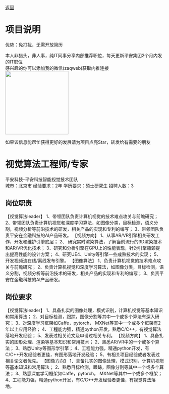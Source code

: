 [返回](../../)

# 项目说明

优势：免打扰，无需开放简历

本人非猎头，非人事，纯IT同事分享内部推荐职位，每天更新平安集团2个月内发的IT职位  
感兴趣的你可以添加我的微信(zaqweb)获取内推连接  
<img src="https://github.com/zaqweb/PA-IT-JOBS/blob/master/WechatICode.jpeg"  height="200" width="200">

如果该信息能帮忙获得更好的发展请为项目点亮Star，转发给有需要的朋友

# 视觉算法工程师/专家
平安科技-平安科技智能视觉技术团队  
城市：北京市 经验要求：2年 学历要求：硕士研究生  招聘人数：3

## 岗位职责
【视觉算法leader】
1、带领团队负责计算机视觉的技术难点攻关与前瞻研究；
2、带领团队负责计算机视觉和深度学习算法，如图像分类，目标检测，语义分割，视频分析等前沿技术的研发，相关产品的实现和专利的编写；
3、带领团队负责平安在金融科技的AI产品研发。
【视频方向】
1、从事AR/VR引擎相关研发工作，开发和维护引擎底层；
2、 研究实时渲染算法，了解当前流行的3D渲染技术和AR/VR优化技术；
3、研究和分析引擎在GPU上的性能表现，针对引擎瓶颈提出提高性能的设计方案；
4、研究UE4、Unity等引擎一些成熟技术的实现；
5、开发视频流在线/离线发布引擎。
【图像算法】
1、负责计算机视觉的技术难点攻关与前瞻研究；
2、负责计算机视觉和深度学习算法，如图像分类，目标检测，语义分割，视频分析等前沿技术的研发，相关产品的实现和专利的编写；
3、负责平安在金融科技的AI产品研发。

## 岗位要求
【视觉算法leader】
1、具备扎实的图像处理，模式识别，计算机视觉等基本知识和常用算法； 
2、对目标检测，跟踪，图像分割等其中一个或多个算法有深入研究； 
3、对深度学习框架如Caffe，pytorch， MXNet等其中一个或多个框架有2年以上应用经验； 
4、工程能力强，精通python开发，熟悉C/C++，有视觉算法落地开发经验； 
5、发表过相关论文及申请过相关专利。
【视频方向】
1、具备扎实的图形处理、渲染等基本知识和常用技术； 
2、熟悉AR/VR中的一个或多个算法； 
3、熟悉Unity等图形学引擎； 
4、工程能力强，精通python开发，有C/C++开发经验者更佳，有图形落地开发经验； 
5、有相关项目经验或者发表过相关论文者优先。
【图像方向】
1、具备扎实的图像处理，模式识别，计算机视觉等基本知识和常用算法； 
2、熟悉目标检测，跟踪，图像分割等其中一个或多个算法； 
3、熟悉深度学习框架如Caffe，pytorch， MXNet等其中一个或多个框架； 
4、工程能力强，精通python开发，有C/C++开发经验者更佳，有视觉算法落地。




